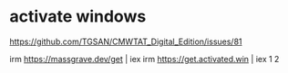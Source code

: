# activate windows
https://github.com/TGSAN/CMWTAT_Digital_Edition/issues/81

irm https://massgrave.dev/get | iex
irm https://get.activated.win | iex
1 
2